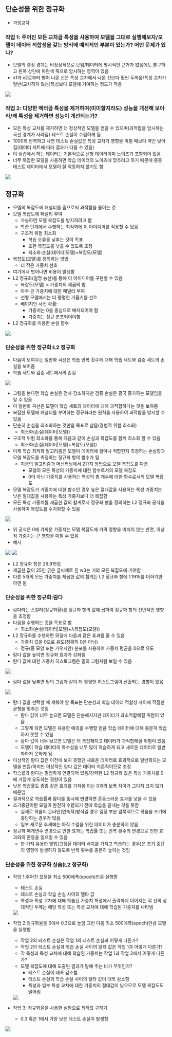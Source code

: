 ## 단순성을 위한 정규화
- 과잉교차
### 작업 1: 주어진 모든 교차곱 특성을 사용하여 모델을 그대로 실행해보자/모델이 데이터 적합성을 갖는 방식에 예외적인 부분이 있는가? 어떤 문제가 있나?
- 모델의 결정 경계는 비정상적으로 보임/데이터에 명시적인 근거가 없음에도 불구하고 왼쪽 상단에 파란색 쪽으로 암시하는 영역이 있음 
- x1과 x2로부터 뻗어 나온 선은 특성 교차에서 나온 선보다 훨씬 두꺼움/특성 교차가 일반(교차하지 않는)특성보다 모델에 기여하는 정도가 적음 
<img src="https://user-images.githubusercontent.com/32586985/70430025-35aea300-1abd-11ea-946e-ad96d37f935c.PNG">

### 작업 2: 다양한 벡터곱 특성을 제거하여(미미할지라도) 성능을 개선해 보아라/왜 특성을 제거하면 성능이 개선되는가?
- 모든 특성 교차를 제거하면 더 정상적인 모델을 얻을 수 있으며(과적합을 암시하는 곡선 경계가 사라짐) 테스트 손실이 수렴하게 됨
- 1000회 반복하고 나면 테스트 손실값은 특성 교차가 영향을 미칠 때보다 약간 낮아짐(데이터 세트에 따라 결과가 다를 수 있음)
- 이 실습에서 하는 데이터는 기본적으로 선형 데이터이며 노이즈가 포함되어 있음
- 너무 복잡한 모델을 사용하면 학습 데이터의 노이즈에 맞추려고 하기 때문에 종종 테스트 데이터에서 모델이 잘 작동하지 않기도 함 
<img src="https://user-images.githubusercontent.com/32586985/70430435-28de7f00-1abe-11ea-9214-17b86c8a0d98.PNG">

## 정규화
- 모델의 복잡도에 패널티를 줌으로써 과적합을 줄이는 것 
- 모델 복잡도에 패널티 부여
  - 가능하면 모델 복잡도를 방지하려고 함 
  - 학습 단계에서 수행하는 최적화에 이 아이디어를 적용할 수 있음 
  - 구조적 위험 최소화
    - 학습 오류를 낮추는 것이 목표
    - 또한 복잡도를 낮출 수 있도록 조정 
    - 최소화:손실(데이터|모델)+복잡도(모델)
- 복잡도(모델)를 정의하는 방법
  - 더 작은 가중치 선호
- 여기에서 벗어나면 비용이 발생함 
- L2 정규화(일명 능선)를 통해 이 아이디어를 구현할 수 있음 
  - 복잡도(모델) = 가중치의 제곱의 합
  - 아주 큰 가중치에 대한 패널티 부여
  - 선형 모델에서는 더 평평한 기울기를 선호
  - 베이지안 사전 확률:
    - 가중치는 0을 중심으로 배치되어야 함
    - 가중치는 정규 분포되어야함 
- L2 정규화를 이용한 손실 함수    
<img src="https://user-images.githubusercontent.com/32586985/70430999-5b3cac00-1abf-11ea-8417-1b6623d39f3d.PNG">

### 단순성을 위한 정규화:L2 정규화
- 다음이 보여주는 일반화 곡선은 학습 반복 횟수에 대해 학습 세트와 검증 세트의 손실을 보여줌 
- 학습 세트와 검증 세트에서의 손실 
<img src="https://user-images.githubusercontent.com/32586985/70431079-8b844a80-1abf-11ea-9e50-5113605b9132.PNG">

- 그림을 본다면 학습 손실은 점차 감소하지만 검증 손실은 결국 증가하는 모델임을 알 수 있음 
- 이 일반화 곡선은 모델이 학습 세트의 데이터에 대해 과적합하다는 것을 보여줌 
- 복잡한 모델에 패널티를 부여하는 정규화라는 원칙을 사용하여 과적합을 방지할 수 있음
- 단순히 손실을 최소화하는 것만을 목표로 삼음(경험적 위험 최소화)
  - 최소화(손실(데이터|모델))
- 구조적 위험 최소화를 통해 다음과 같이 손실과 복잡도를 함께 최소화 할 수 있음
  - 최소화(손실(데이터|모델)+복잡도(모델))
- 이제 학습 최적화 알고리즘은 모델이 데이터에 얼마나 적합한지 측정하는 손실항과 모델 복잡도를 측정하는 정규화 항의 함수가 됨 
  - 지금의 알고리즘과 머신러닝에서 2가지 방법으로 모델 복잡도를 다룸 
    - 모델의 모든 특성의 가중치에 대한 함수로서의 모델 복잡도
    - 0이 아닌 가중치를 사용하는 특성의 총 개수에 대한 함수로서의 모델 복잡도
- 모델 복잡도가 가중치에 대한 함수인 경우 높은 절대값을 사용하는 특성 가중치는 낮은 절대값을 사용하는 특성 가중치보다 더 복잡함 
- 모든 특성 가중치를 제곱한 값의 합계로서 정규화 항을 정의하는 L2 정규화 공식을 사용하여 복잡도를 수치화할 수 있음 
<img src="https://user-images.githubusercontent.com/32586985/70431542-a1463f80-1ac0-11ea-910f-59d7e51ddbee.PNG">

- 위 공식은 0에 가까운 가중치는 모델 복잡도에 거의 영향을 미치지 않는 반면, 이상점 가중치는 큰 영향을 미칠 수 있음 
- 예시
<img src="https://user-images.githubusercontent.com/32586985/70431717-faae6e80-1ac0-11ea-85f7-8230ff48e37d.PNG">
<img src="https://user-images.githubusercontent.com/32586985/70431722-fda95f00-1ac0-11ea-9cf8-aedbaa3123b8.PNG">

- L2 정규화 항은 26.915임 
- 제곱한 값이 25인 굵은 굴씨체로 된 w3는 거의 모든 복잡도에 기여함 
- 다른 5개의 모든 가중치를 제곱한 값의 합계는 L2 정규화 항에 1.1915를 더하기만 하면 됨 

### 단순성을 위한 정규화:람다
- 람다라는 스칼라(정규화율)를 정규화 항의 값에 곱하여 정규화 항의 전반적인 영향을 조정함
- 다음을 수행하는 것을 목표로 함
  - 최소화(손실(데이터|모델)+λ복잡도(모델))
- L2 정규화를 수행하면 모델에 다음과 같은 효과를 줄 수 있음 
  - 가중치 값을 0으로 유도(정확히 0은 아님)
  - 정규(종 모양 또는 가우시안) 분포를 사용하여 가중치 평균을 0으로 유도 
- 람다 값을 높이면 정규화 효과가 강화됨
- 람다 값에 대한 가중치 히스토그램은 밑의 그림처럼 보일 수 있음 
<img src="https://user-images.githubusercontent.com/32586985/70432012-97710c00-1ac1-11ea-8a17-1c25b0c9d630.PNG">

- 람다 값을 낮추면 밑의 그림과 같이 더 평평한 히스토그램이 산출되는 경향이 있음 
<img src="https://user-images.githubusercontent.com/32586985/70432066-ba9bbb80-1ac1-11ea-9a17-70b0ce402ce6.PNG">

- 람다 값을 선택할 때 세워야 할 목표는 단순성과 학습 데이터 적합성 사이에 적절한 균형을 맞추는 것임 
  - 람다 값이 너무 높으면 모델은 단순해지지만 데이터가 과소적합해질 위험이 있음
  - 그렇게 되면 모델은 유용한 예측을 수행할 만큼 학습 데이터에 대해 충분히 학습하지 못할 수 있음 
  - 람다 값이 너무 낮으면 모델은 더 복잡해지고 데이터가 과적합해질 위험이 있음 
  - 모델이 학습 데이터의 특수성을 너무 많이 학습하게 되고 새로운 데이터로 일반화하지 못하게 됨 
- 이상적인 람다 값은 이전에 보지 못했던 새로운 데이터로 효과적으로 일반화되는 모델을 만듬/하지만 이상적인 람다 값은 데이터 의존적이므로 조정 
- 학습률과 람다는 밀접하게 연결되어 있음/강력한 L2 정규화 값은 특성 가중치를 0에 가깝게 유도하는 경향이 있음 
- 낮은 학습률도 종종 같은 효과를 가져옴 이는 0과의 보폭 차이가 그다지 크지 않기 때문임 
- 결과적으로 학습률과 람다를 동시에 변경하면 혼동스러운 효과를 낳을 수 있음 
- 조기중단이란 모델이 완전히 수렴되기 전에 학습을 끝내는 것을 뜻함 
  - 실제로 학습이 온라인(연속적)방식일 경우 일정 부분 암묵적으로 학습을 조기에 중단하는 경우가 많음 
  - 일부 새로운 추세에는 아직 수렴을 위한 데이터가 충분하지 않음 
- 정규화 매개변수 변경으로 인한 효과는 학습률 또는 반복 횟수의 변경으로 인한 효과와의 혼등을 일으킬 수 있음 
  - 한 가지 유용한 방법(고정된 데이터 배치를 가지고 학습하는 경우)은 조기 중단의 영향이 발생하지 않도록 반복 횟수를 충분히 높이는 것임 

### 단순성을 위한 정규화 실습(L2 정규화)
- 작업 1:주어진 모델을 최소 500에폭(epoch)만큼 실행함
  - 테스트 손실
  - 테스트 손실과 학습 손실 사이의 델타 값
  - 특성과 특성 교차에 대해 학습된 가중치 특성에서 출력까지 이어지는 각 선의 상대적인 두께는 해당 특성 또는 특성 교차에 대해 학습된 가중치를 나타냄 
  <img src="https://user-images.githubusercontent.com/32586985/70439355-29354500-1ad3-11ea-9577-31512feb199c.PNG">
  
- 작업 2:정규화율을 0에서 0.3으로 높임 그런 다음 최소 500에폭(epoch)만큼 모델을 실행함
  - 작업 2의 테스트 손실은 작업 1의 테스트 손실과 어떻게 다른가?
  - 작업 2의 테스트 손실과 학습 손실 사이의 델타 값은 작업 1과 어떻게 다른가?
  - 각 특성과 특성 교차에 대해 학습된 가중치는 작업 1과 작업 2에서 어떻게 다른가?
  - 모델 복잡도에 대해 도출된 결과가 말해 주는 바가 무엇인가?
    - 테스트 손실이 대폭 감소함
    - 테스트 손실과 학습 손실 사이의 델타 값이 대폭 감소함
    - 특성과 일부 특성 교차에 대한 가중치의 절대값이 낮으므로 모델 복잡도도 떨어짐   
  <img src="https://user-images.githubusercontent.com/32586985/70439529-9b0d8e80-1ad3-11ea-8abb-e4f64b845fcb.PNG">

- 작업 3: 정규화율을 사용한 실험으로 최적값 구하기
  - 0.3 혹은 1에서 가장 낮은 테스트 손실이 발생함 
<img src="https://user-images.githubusercontent.com/32586985/70439718-f63f8100-1ad3-11ea-8fa4-ddaa2ffe3c0f.PNG">

